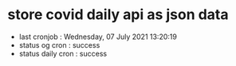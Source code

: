 # store covid daily api as json data

- last cronjob : Wednesday, 07 July 2021 13:20:19
- status og cron : success
- status daily cron : success
      
      